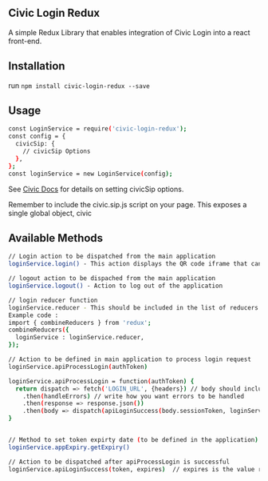 ## Civic Login Redux

A simple Redux Library that enables integration of Civic Login into a react front-end.

## Installation

run `npm install civic-login-redux --save`
## Usage
```bash
const LoginService = require('civic-login-redux');
const config = {
  civicSip: {
    // civicSip Options
  },
};
const loginService = new LoginService(config);
```
See [Civic Docs](https://docs.civic.com/#GettingStarted) for details on setting civicSip options.

Remember to include the civic.sip.js script on your page. This exposes a single global object, civic



## Available Methods
``` bash
// Login action to be dispatched from the main application
loginService.login() - This action displays the QR code iframe that can be scanned using the mobile app

// logout action to be dispached from the main application
loginService.logout() - Action to log out of the application

// login reducer function
loginService.reducer - This should be included in the list of reducers of the main application
Example code :
import { combineReducers } from 'redux';
combineReducers({
  loginService : loginService.reducer,
});

// Action to be defined in main application to process login request
loginService.apiProcessLogin(authToken)

loginService.apiProcessLogin = function(authToken) {
  return dispatch => fetch('LOGIN_URL', {headers}) // body should include the authtoken
    .then(handleErrors) // write how you want errors to be handled
    .then(response => response.json())
    .then(body => dispatch(apiLoginSuccess(body.sessionToken, loginService.appService.getExpiry())));
}


// Method to set token expirty date (to be defined in the application)
loginService.appExpiry.getExpiry()

// Action to be dispatched after apiProcessLogin is successful 
loginService.apiLoginSuccess(token, expires)  // expires is the value returned from loginService.appExpiry.getExpiry()
```

